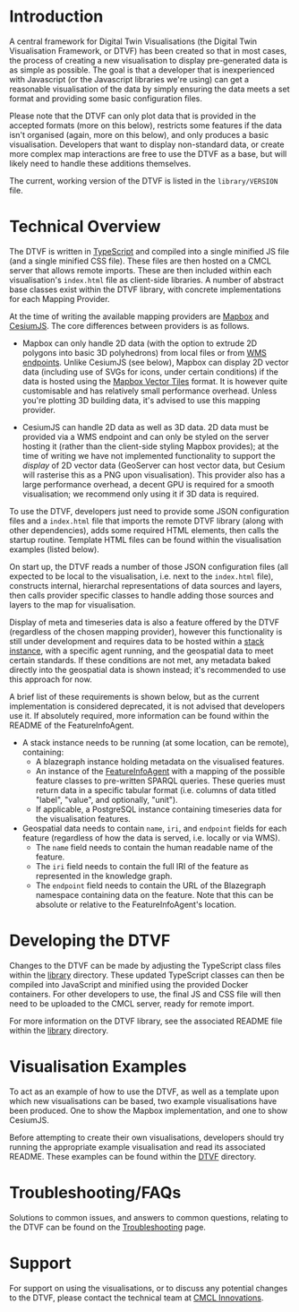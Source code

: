 # Introduction

A central framework for Digital Twin Visualisations (the Digital Twin Visualisation Framework, or DTVF) has been created so that in most cases, the process of creating a new visualisation to display pre-generated data is as simple as possible. The goal is that a developer that is inexperienced with Javascript (or the Javascript libraries we're using) can get a reasonable visualisation of the data by simply ensuring the data meets a set format and providing some basic configuration files.

Please note that the DTVF can only plot data that is provided in the accepted formats (more on this below), restricts some features if the data isn't organised (again, more on this below), and only produces a basic visualisation. Developers that want to display non-standard data, or create more complex map interactions are free to use the DTVF as a base, but will likely need to handle these additions themselves.

The current, working version of the DTVF is listed in the `library/VERSION` file.

# Technical Overview

The DTVF is written in [TypeScript](https://www.typescriptlang.org/) and compiled into a single minified JS file (and a single minified CSS file). These files are then hosted on a CMCL server that allows remote imports. These are then included within each visualisation's `index.html` file as client-side libraries. A number of abstract base classes exist within the DTVF library, with concrete implementations for each Mapping Provider.

At the time of writing the available mapping providers are [Mapbox](https://www.mapbox.com/) and [CesiumJS](https://cesium.com/platform/cesiumjs/). The core differences between providers is as follows.

* Mapbox can only handle 2D data (with the option to extrude 2D polygons into basic 3D polyhedrons) from local files or from [WMS endpoints](https://en.wikipedia.org/wiki/Web_Map_Service). Unlike CesiumJS (see below), Mapbox can display 2D vector data (including use of SVGs for icons, under certain conditions) if the data is hosted using the [Mapbox Vector Tiles](https://docs.mapbox.com/data/tilesets/guides/vector-tiles-introduction/) format. It is however quite customisable and has relatively small performance overhead. Unless you're plotting 3D building data, it's advised to use this mapping provider.

* CesiumJS can handle 2D data as well as 3D data. 2D data must be provided via a WMS endpoint and can only be styled on the server hosting it (rather than the client-side styling Mapbox provides); at the time of writing we have not implemented functionality to support the _display_ of 2D vector data (GeoServer can host vector data, but Cesium will rasterise this as a PNG upon visualisation). This provider also has a large performance overhead, a decent GPU is required for a smooth visualisation; we recommend only using it if 3D data is required.

To use the DTVF, developers just need to provide some JSON configuration files and a `index.html` file that imports the remote DTVF library (along with other dependencies), adds some required HTML elements, then calls the startup routine. Template HTML files can be found within the visualisation examples (listed below).

On start up, the DTVF reads a number of those JSON configuration files (all expected to be local to the visualisation, i.e. next to the `index.html` file), constructs internal, hierarchal representations of data sources and layers, then calls provider specific classes to handle adding those sources and layers to the map for visualisation.

Display of meta and timeseries data is also a feature offered by the DTVF (regardless of the chosen mapping provider), however this functionality is still under development and requires data to be hosted within a [stack instance](https://github.com/cambridge-cares/TheWorldAvatar/tree/main/Deploy/stacks/dynamic/stack-manager), with a specific agent running, and the geospatial data to meet certain standards. If these conditions are not met, any metadata baked directly into the geospatial data is shown instead; it's recommended to use this approach for now.

A brief list of these requirements is shown below, but as the current implementation is considered deprecated, it is not advised that developers use it. If absolutely required, more information can be found within the README of the FeatureInfoAgent.

* A stack instance needs to be running (at some location, can be remote), containing:
  * A blazegraph instance holding metadata on the visualised features.
  * An instance of the [FeatureInfoAgent](https://github.com/cambridge-cares/TheWorldAvatar/tree/dev-feature-info-agent/Agents/FeatureInfoAgent) with a mapping of the possible feature classes to pre-written SPARQL queries. These queries must return data in a specific tabular format (i.e. columns of data titled "label", "value", and optionally, "unit").
  * If applicable, a PostgreSQL instance containing timeseries data for the visualisation features.
* Geospatial data needs to contain `name`, `iri`, and `endpoint` fields for each feature (regardless of how the data is served, i.e. locally or via WMS).
  * The `name` field needs to contain the human readable name of the feature.
  * The `iri` field needs to contain the full IRI of the feature as represented in the knowledge graph.
  * The `endpoint` field needs to contain the URL of the Blazegraph namespace containing data on the feature. Note that this can be absolute or relative to the FeatureInfoAgent's location.

# Developing the DTVF

Changes to the DTVF can be made by adjusting the TypeScript class files within the [library](https://github.com/cambridge-cares/TheWorldAvatar/tree/main/web/digital-twin-vis-framework/library) directory. These updated TypeScript classes can then be compiled into JavaScript and minified using the provided Docker containers. For other developers to use, the final JS and CSS file will then need to be uploaded to the CMCL server, ready for remote import.

For more information on the DTVF library, see the associated README file within the [library](https://github.com/cambridge-cares/TheWorldAvatar/tree/main/web/digital-twin-vis-framework/library) directory.

# Visualisation Examples

To act as an example of how to use the DTVF, as well as a template upon which new visualisations can be based, two example visualisations have been produced. One to show the Mapbox implementation, and one to show CesiumJS.

Before attempting to create their own visualisations, developers should try running the appropriate example visualisation and read its associated README. These examples can be found within the [DTVF](https://github.com/cambridge-cares/TheWorldAvatar/tree/main/web/digital-twin-vis-framework) directory.

# Troubleshooting/FAQs

Solutions to common issues, and answers to common questions, relating to the DTVF can be found on the [Troubleshooting](https://github.com/cambridge-cares/TheWorldAvatar/wiki/DTVF:-Troubleshooting) page.

# Support

For support on using the visualisations, or to discuss any potential changes to the DTVF, please contact the technical team at [CMCL Innovations](https://cmclinnovations.com/).
